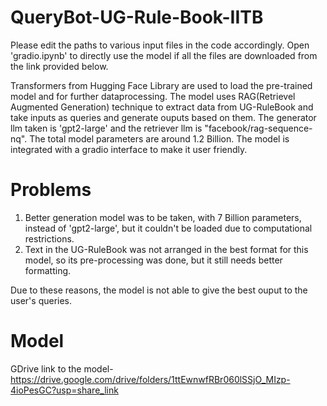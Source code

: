 # QueryBot-UG-Rule-Book-IITB
Please edit the paths to various input files in the code accordingly. Open 'gradio.ipynb' to directly use the model if all the files are downloaded from the link provided below.

Transformers from Hugging Face Library are used to load the pre-trained model and for further dataprocessing. 
The model uses RAG(Retrievel Augmented Generation) technique to extract data from UG-RuleBook and take inputs as queries and generate ouputs based on them. The generator llm taken is 'gpt2-large' and the retriever llm is "facebook/rag-sequence-nq". The total model parameters are around 1.2 Billion. The model is integrated with a gradio interface to make it user friendly.

# Problems
1. Better generation model was to be taken, with 7 Billion parameters,  instead of 'gpt2-large', but it couldn't be loaded due to computational restrictions.
2. Text in the UG-RuleBook was not arranged in the best format for this model, so its pre-processing was done, but it still needs better formatting.
   
Due to these reasons, the model is not able to give the best ouput to the user's queries.

# Model
GDrive link to the model- https://drive.google.com/drive/folders/1ttEwnwfRBr060lSSjO_MIzp-4ioPesGC?usp=share_link
